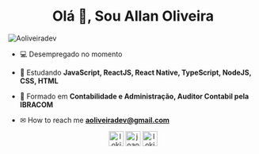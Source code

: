 <h1 align="center">Olá 👋, Sou Allan Oliveira</h1>

<p align="left"> <img src="https://komarev.com/ghpvc/?username=aoliveiradev" alt="Aoliveiradev" /> </p>

- 💻 Desempregado no momento 

- 🌱 Estudando **JavaScript, ReactJS, React Native, TypeScript, NodeJS, CSS, HTML**

- 💬 Formado em **Contabilidade e Administração, Auditor Contabil pela IBRACOM**

- ✉ How to reach me **aoliveiradev@gmail.com**


<p align="center">
<a href="https://twitter.com/lokizinrj" target="blank"><img align="center" src="https://cdn.jsdelivr.net/npm/simple-icons@3.0.1/icons/twitter.svg" alt="lokizinrj" height="30" width="30" /></a>
<a href="https://www.linkedin.com/in/allan-oliveira-928385131" target="blank"><img align="center" src="https://cdn.jsdelivr.net/npm/simple-icons@3.0.1/icons/linkedin.svg" alt="joaoinacioneto" height="30" width="30" /></a>
<a href="https://instagram.com/lokizinrj" target="blank"><img align="center" src="https://cdn.jsdelivr.net/npm/simple-icons@3.0.1/icons/instagram.svg" alt="lokizinrj" height="30" width="30" /></a>
</p>
